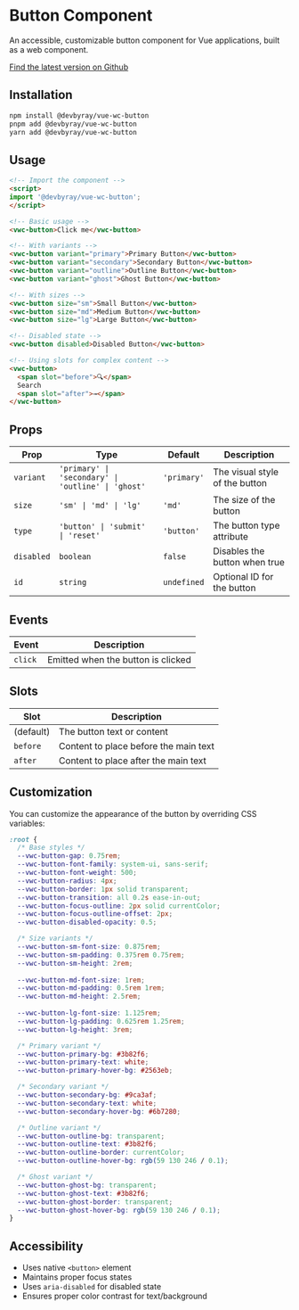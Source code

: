 # Button Component

An accessible, customizable button component for Vue applications, built as a web component.

[Find the latest version on Github](https://github.com/devbyray/vue-web-component-library/pkgs/npm/vue-wc-button)

## Installation

```bash
npm install @devbyray/vue-wc-button
pnpm add @devbyray/vue-wc-button
yarn add @devbyray/vue-wc-button
```

## Usage

```html
<!-- Import the component -->
<script>
import '@devbyray/vue-wc-button';
</script>

<!-- Basic usage -->
<vwc-button>Click me</vwc-button>

<!-- With variants -->
<vwc-button variant="primary">Primary Button</vwc-button>
<vwc-button variant="secondary">Secondary Button</vwc-button>
<vwc-button variant="outline">Outline Button</vwc-button>
<vwc-button variant="ghost">Ghost Button</vwc-button>

<!-- With sizes -->
<vwc-button size="sm">Small Button</vwc-button>
<vwc-button size="md">Medium Button</vwc-button>
<vwc-button size="lg">Large Button</vwc-button>

<!-- Disabled state -->
<vwc-button disabled>Disabled Button</vwc-button>

<!-- Using slots for complex content -->
<vwc-button>
  <span slot="before">🔍</span>
  Search
  <span slot="after">→</span>
</vwc-button>
```

## Props

| Prop      | Type                                | Default    | Description                    |
|-----------|-------------------------------------|------------|--------------------------------|
| `variant` | `'primary' \| 'secondary' \| 'outline' \| 'ghost'` | `'primary'` | The visual style of the button |
| `size`    | `'sm' \| 'md' \| 'lg'`              | `'md'`     | The size of the button         |
| `type`    | `'button' \| 'submit' \| 'reset'`   | `'button'` | The button type attribute      |
| `disabled`| `boolean`                           | `false`    | Disables the button when true  |
| `id`      | `string`                            | `undefined`| Optional ID for the button     |

## Events

| Event   | Description                                 |
|---------|---------------------------------------------|
| `click` | Emitted when the button is clicked          |

## Slots

| Slot      | Description                            |
|-----------|----------------------------------------|
| (default) | The button text or content             |
| `before`  | Content to place before the main text  |
| `after`   | Content to place after the main text   |

## Customization

You can customize the appearance of the button by overriding CSS variables:

```css
:root {
  /* Base styles */
  --vwc-button-gap: 0.75rem;
  --vwc-button-font-family: system-ui, sans-serif;
  --vwc-button-font-weight: 500;
  --vwc-button-radius: 4px;
  --vwc-button-border: 1px solid transparent;
  --vwc-button-transition: all 0.2s ease-in-out;
  --vwc-button-focus-outline: 2px solid currentColor;
  --vwc-button-focus-outline-offset: 2px;
  --vwc-button-disabled-opacity: 0.5;

  /* Size variants */
  --vwc-button-sm-font-size: 0.875rem;
  --vwc-button-sm-padding: 0.375rem 0.75rem;
  --vwc-button-sm-height: 2rem;
  
  --vwc-button-md-font-size: 1rem;
  --vwc-button-md-padding: 0.5rem 1rem;
  --vwc-button-md-height: 2.5rem;
  
  --vwc-button-lg-font-size: 1.125rem;
  --vwc-button-lg-padding: 0.625rem 1.25rem;
  --vwc-button-lg-height: 3rem;

  /* Primary variant */
  --vwc-button-primary-bg: #3b82f6;
  --vwc-button-primary-text: white;
  --vwc-button-primary-hover-bg: #2563eb;

  /* Secondary variant */
  --vwc-button-secondary-bg: #9ca3af;
  --vwc-button-secondary-text: white;
  --vwc-button-secondary-hover-bg: #6b7280;

  /* Outline variant */
  --vwc-button-outline-bg: transparent;
  --vwc-button-outline-text: #3b82f6;
  --vwc-button-outline-border: currentColor;
  --vwc-button-outline-hover-bg: rgb(59 130 246 / 0.1);

  /* Ghost variant */
  --vwc-button-ghost-bg: transparent;
  --vwc-button-ghost-text: #3b82f6;
  --vwc-button-ghost-border: transparent;
  --vwc-button-ghost-hover-bg: rgb(59 130 246 / 0.1);
}
```

## Accessibility

- Uses native `<button>` element
- Maintains proper focus states
- Uses `aria-disabled` for disabled state
- Ensures proper color contrast for text/background